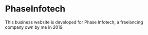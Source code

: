 # PhaseInfotech
This business website is developed for Phase Infotech, a freelancing company own by me in 2019
